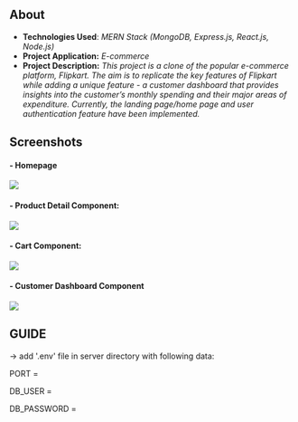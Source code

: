 <h2>About</h2>

<div>
  <ul>
    <li><strong>Technologies Used</strong>:<i> MERN Stack (MongoDB, Express.js, React.js, Node.js)</i></li>
    <li><strong>Project Application:</strong> <i>E-commerce</i></li>
    <li><strong>Project Description:</strong> <i>This project is a clone of the popular e-commerce platform, Flipkart. The aim is to replicate the key features of Flipkart while adding a unique feature - a customer dashboard that provides insights into the customer’s monthly spending and their major areas of expenditure. Currently, the landing page/home page and user authentication feature have been implemented.</i></li>
  </ul>
</div>

<h2>Screenshots</h2>

<div>
  <div>  
    <h4>- Homepage</h4>
    <img src="https://github.com/sequel-tj/necesso-cart/assets/74481733/f1a346aa-577e-4ad1-b6f6-3875a6475a66">
  </div>
  
  <div>
    <h4>- Product Detail Component:</h4>
    <img src="https://github.com/sequel-tj/necesso-cart/assets/74481733/45239eab-dd83-4f2e-8454-6b2148334f44">
  </div>
  
  <div>
    <h4>- Cart Component:</h4>
    <img src="https://github.com/sequel-tj/necesso-cart/assets/74481733/6e7baf93-1c3e-4037-a534-34a9d72a3b69">
  </div>
  
  <div>
  <h4>- Customer Dashboard Component</h4>
  <img src="https://github.com/sequel-tj/necesso-cart/assets/74481733/055b1d0b-0b20-4eb8-bac1-c73a1e6c74ad">
  </div>
</div>

GUIDE
------------------

-> add '.env' file in server directory with following data:

PORT = 

DB_USER = 

DB_PASSWORD = 
